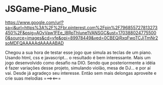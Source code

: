 # JSGame-Piano_Music

https://www.google.com/url?sa=i&url=https%3A%2F%2Fbr.pinterest.com%2Fpin%2F796855727813273450%2F&psig=AOvVaw1FEe_l8RpThIune1VANSGC&ust=1703880247755000&source=images&cd=vfe&opi=89978449&ved=0CBEQjRxqFwoTCJjTmNr2soMDFQAAAAAdAAAAABAD

Chegou a sua hora de testar esse jogo que simula as teclas de um piano.
Usando html, css e javascript... o resultado é bem interessante.
Mais um jogo desenvolvido como desafio na DIO. Sendo que posteriormente a idéia é fazer variações desse projeto, simulando violão, mesa de DJ... e por aí vai.
Desde já agradeço seu interesse. Então sem mais delongas aproveite e crie suas melodias ===><===
